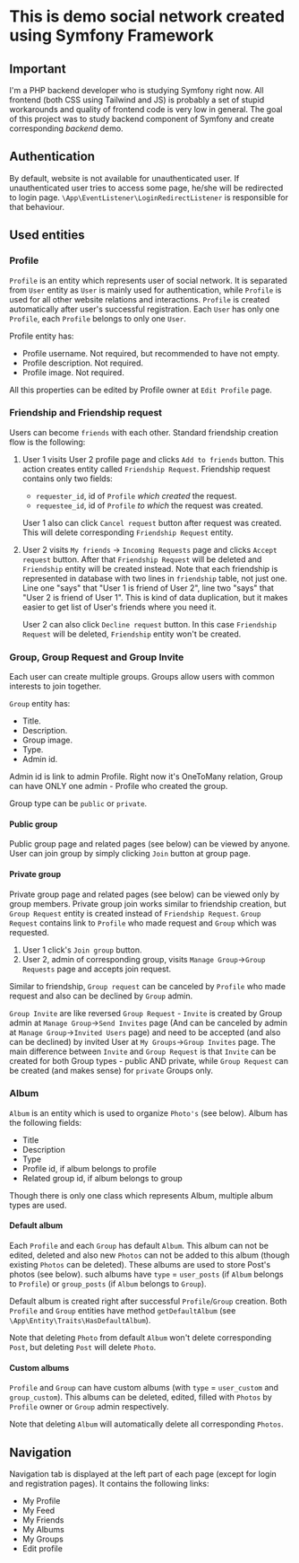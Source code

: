 # This is demo social network created using Symfony Framework

## Important

I'm a PHP backend developer who is studying Symfony right now. All frontend (both CSS using Tailwind and JS) is probably
a set of stupid workarounds and quality of frontend code is very low in general. The goal of this project was to study
backend component of Symfony and create corresponding *backend* demo.

## Authentication

By default, website is not available for unauthenticated user. If unauthenticated user tries to access some page, he/she
will be redirected to login page. `\App\EventListener\LoginRedirectListener` is responsible for that behaviour.

## Used entities

### Profile

`Profile` is an entity which represents user of social network. It is separated from `User` entity as `User` is mainly
used for authentication, while `Profile` is used for all other website relations and interactions. `Profile` is created
automatically after user's successful registration. Each `User` has only one `Profile`, each `Profile` belongs to only
one `User`.

Profile entity has:

- Profile username. Not required, but recommended to have not empty.
- Profile description. Not required.
- Profile image. Not required.

All this properties can be edited by Profile owner at `Edit Profile` page.

### Friendship and Friendship request

Users can become `friends` with each other. Standard friendship creation flow is the following:

1. User 1 visits User 2 profile page and clicks `Add to friends` button. This action creates entity called `Friendship
   Request`. Friendship request contains only two fields:
    - `requester_id`, id of `Profile` *which created* the request.
    - `requestee_id`, id of `Profile` *to which* the request was created.

   User 1 also can click `Cancel request` button after request was created. This will delete corresponding `Friendship
   Request` entity.

2. User 2 visits `My friends` -> `Incoming Requests` page and clicks `Accept request` button. After that `Friendship
   Request` will be deleted and `Friendship` entity will be created instead. Note that each friendship is represented
   in database with two lines in `friendship` table, not just one. Line one "says" that "User 1 is friend of User 2",
   line
   two "says" that "User 2 is friend of User 1". This is kind of data duplication, but it makes easier to get list of
   User's friends where you need it.

   User 2 can also click `Decline request` button. In this case `Friendship Request` will be deleted, `Friendship`
   entity won't be created.

### Group, Group Request and Group Invite

Each user can create multiple groups. Groups allow users with common interests to join together.

`Group` entity has:

- Title.
- Description.
- Group image.
- Type.
- Admin id.

Admin id is link to admin Profile. Right now it's OneToMany relation, Group can have ONLY one admin - Profile who
created the group.

Group type can be `public` or `private`.

#### Public group

Public group page and related pages (see below) can be viewed by anyone.
User can join group by simply clicking `Join` button at group page.

#### Private group

Private group page and related pages (see below) can be viewed only by group members.
Private group join works similar to friendship creation, but `Group Request` entity is created instead of `Friendship
Request`. `Group Request` contains link to `Profile` who made request and `Group` which was requested.

1. User 1 click's `Join group` button.
2. User 2, admin of corresponding group, visits `Manage Group`->`Group Requests` page and accepts join request.

Similar to friendship, `Group request` can be canceled by `Profile` who made request and also can be declined
by `Group` admin.

`Group Invite` are like reversed `Group Request` - `Invite` is created by Group admin at `Manage Group`->`Send Invites` 
page (And can be canceled by admin at `Manage Group`->`Invited Users` page) and need to be accepted (and also can be
declined) by invited User at `My Groups`->`Group Invites` page. The main difference between `Invite` and `Group Request`
is that `Invite` can be created for both Group types - public AND private, while `Group Request` can be created (and 
makes sense) for `private` Groups only.

### Album 

`Album` is an entity which is used to organize `Photo's` (see below). Album has the following fields:
 - Title
 - Description
 - Type
 - Profile id, if album belongs to profile
 - Related group id, if album belongs to group

Though there is only one class which represents Album, multiple album types are used.

#### Default album

Each `Profile` and each `Group` has default `Album`. This album can not be edited, deleted and also new `Photos` can not 
be added to this album (though existing `Photos` can be deleted). These albums are used to store Post's photos (see below).
such albums have `type` = `user_posts` (if `Album` belongs to `Profile`) or `group_posts` (if `Album` belongs to
`Group`). 

Default album is created right after successful `Profile`/`Group` creation. Both `Profile` and `Group` entities have 
method `getDefaultAlbum` (see `\App\Entity\Traits\HasDefaultAlbum`).

Note that deleting `Photo` from default `Album` won't delete corresponding `Post`, but deleting `Post` will delete
`Photo`.


#### Custom albums

`Profile` and `Group` can have custom albums (with `type` = `user_custom` and `group_custom`). This albums can be
deleted, edited, filled with `Photos` by `Profile` owner or `Group` admin respectively.

Note that deleting `Album` will automatically delete all corresponding `Photos`.


## Navigation

Navigation tab is displayed at the left part of each page (except for login and registration pages). It contains the
following links:

- My Profile
- My Feed
- My Friends
- My Albums
- My Groups
- Edit profile
